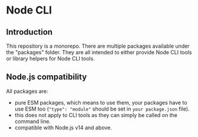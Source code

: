 # Node CLI

## Introduction

This repository is a monorepo. There are multiple packages available under the "packages" folder. They are all intended to either provide Node CLI tools or library helpers for Node CLI tools.

## Node.js compatibility

All packages are:

- pure ESM packages, which means to use them, your packages have to use ESM too (`"type": "module"` should be set in `your package.json` file).
- this does not apply to CLI tools as they can simply be called on the command line.
- compatible with Node.js v14 and above.
